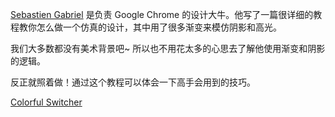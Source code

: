 [Sebastien Gabriel](http://sebastien-gabriel.com/) 是负责 Google Chrome 的设计大牛。他写了一篇很详细的教程教你怎么做一个仿真的设计，其中用了很多渐变来模仿阴影和高光。

我们大多数都没有美术背景吧~ 所以也不用花太多的心思去了解他使用渐变和阴影的逻辑。

反正就照着做！通过这个教程可以体会一下高手会用到的技巧。

[Colorful Switcher](http://sgabriel.dunked.com/colorful-switcher)